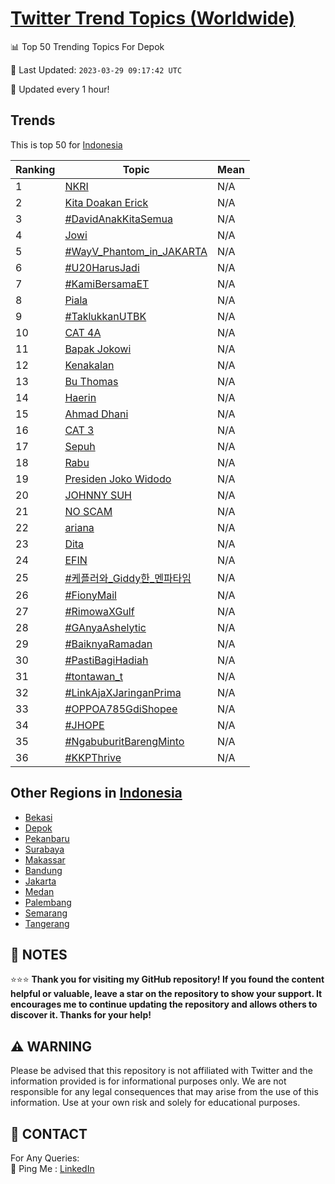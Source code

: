 [Twitter Trend Topics (Worldwide)](https://github.com/ErcinDedeoglu/Twitter-Trend-Topics)
==========


📊 Top 50 Trending Topics For Depok

📆 Last Updated: `2023-03-29 09:17:42 UTC`

🔧 Updated every 1 hour!


## Trends

This is top 50 for [Indonesia](</Indonesia>)

| Ranking | Topic | Mean |
| ------- | ------------ | ------------ |
| 1 | [NKRI](http://twitter.com/search?q=NKRI) | N/A |
| 2 | [Kita Doakan Erick](http://twitter.com/search?q=Kita+Doakan+Erick) | N/A |
| 3 | [#DavidAnakKitaSemua](http://twitter.com/search?q=%23DavidAnakKitaSemua) | N/A |
| 4 | [Jowi](http://twitter.com/search?q=Jowi) | N/A |
| 5 | [#WayV_Phantom_in_JAKARTA](http://twitter.com/search?q=%23WayV_Phantom_in_JAKARTA) | N/A |
| 6 | [#U20HarusJadi](http://twitter.com/search?q=%23U20HarusJadi) | N/A |
| 7 | [#KamiBersamaET](http://twitter.com/search?q=%23KamiBersamaET) | N/A |
| 8 | [Piala](http://twitter.com/search?q=Piala) | N/A |
| 9 | [#TaklukkanUTBK](http://twitter.com/search?q=%23TaklukkanUTBK) | N/A |
| 10 | [CAT 4A](http://twitter.com/search?q=CAT+4A) | N/A |
| 11 | [Bapak Jokowi](http://twitter.com/search?q=Bapak+Jokowi) | N/A |
| 12 | [Kenakalan](http://twitter.com/search?q=Kenakalan) | N/A |
| 13 | [Bu Thomas](http://twitter.com/search?q=Bu+Thomas) | N/A |
| 14 | [Haerin](http://twitter.com/search?q=Haerin) | N/A |
| 15 | [Ahmad Dhani](http://twitter.com/search?q=Ahmad+Dhani) | N/A |
| 16 | [CAT 3](http://twitter.com/search?q=CAT+3) | N/A |
| 17 | [Sepuh](http://twitter.com/search?q=Sepuh) | N/A |
| 18 | [Rabu](http://twitter.com/search?q=Rabu) | N/A |
| 19 | [Presiden Joko Widodo](http://twitter.com/search?q=Presiden+Joko+Widodo) | N/A |
| 20 | [JOHNNY SUH](http://twitter.com/search?q=JOHNNY+SUH) | N/A |
| 21 | [NO SCAM](http://twitter.com/search?q=NO+SCAM) | N/A |
| 22 | [ariana](http://twitter.com/search?q=ariana) | N/A |
| 23 | [Dita](http://twitter.com/search?q=Dita) | N/A |
| 24 | [EFIN](http://twitter.com/search?q=EFIN) | N/A |
| 25 | [#케플러와_Giddy한_멘파타임](http://twitter.com/search?q=%23%ec%bc%80%ed%94%8c%eb%9f%ac%ec%99%80_Giddy%ed%95%9c_%eb%a9%98%ed%8c%8c%ed%83%80%ec%9e%84) | N/A |
| 26 | [#FionyMail](http://twitter.com/search?q=%23FionyMail) | N/A |
| 27 | [#RimowaXGulf](http://twitter.com/search?q=%23RimowaXGulf) | N/A |
| 28 | [#GAnyaAshelytic](http://twitter.com/search?q=%23GAnyaAshelytic) | N/A |
| 29 | [#BaiknyaRamadan](http://twitter.com/search?q=%23BaiknyaRamadan) | N/A |
| 30 | [#PastiBagiHadiah](http://twitter.com/search?q=%23PastiBagiHadiah) | N/A |
| 31 | [#tontawan_t](http://twitter.com/search?q=%23tontawan_t) | N/A |
| 32 | [#LinkAjaXJaringanPrima](http://twitter.com/search?q=%23LinkAjaXJaringanPrima) | N/A |
| 33 | [#OPPOA785GdiShopee](http://twitter.com/search?q=%23OPPOA785GdiShopee) | N/A |
| 34 | [#JHOPE](http://twitter.com/search?q=%23JHOPE) | N/A |
| 35 | [#NgabuburitBarengMinto](http://twitter.com/search?q=%23NgabuburitBarengMinto) | N/A |
| 36 | [#KKPThrive](http://twitter.com/search?q=%23KKPThrive) | N/A |



## Other Regions in [Indonesia](</Indonesia>)

* [Bekasi](</Indonesia/Bekasi.md>)
* [Depok](</Indonesia/Depok.md>)
* [Pekanbaru](</Indonesia/Pekanbaru.md>)
* [Surabaya](</Indonesia/Surabaya.md>)
* [Makassar](</Indonesia/Makassar.md>)
* [Bandung](</Indonesia/Bandung.md>)
* [Jakarta](</Indonesia/Jakarta.md>)
* [Medan](</Indonesia/Medan.md>)
* [Palembang](</Indonesia/Palembang.md>)
* [Semarang](</Indonesia/Semarang.md>)
* [Tangerang](</Indonesia/Tangerang.md>)



## 📝 NOTES

⭐⭐⭐ **Thank you for visiting my GitHub repository! If you found the content helpful or valuable, leave a star on the repository to show your support. It encourages me to continue updating the repository and allows others to discover it. Thanks for your help!**


## ⚠️ WARNING

Please be advised that this repository is not affiliated with Twitter and the information provided is for informational purposes only. We are not responsible for any legal consequences that may arise from the use of this information. Use at your own risk and solely for educational purposes.


## 📨 CONTACT

 For Any Queries:  
            🏓 Ping Me : [LinkedIn](https://www.linkedin.com/in/ercindedeoglu/)

